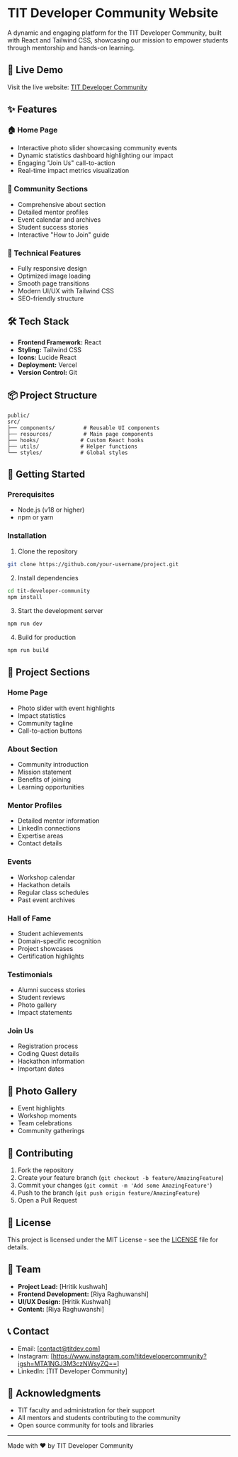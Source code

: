 # TIT Developer Community Website

A dynamic and engaging platform for the TIT Developer Community, built with React and Tailwind CSS, showcasing our mission to empower students through mentorship and hands-on learning.



## 🚀 Live Demo

Visit the live website: [TIT Developer Community](https://titdevcommunity.vercel.app/)

## ✨ Features

### 🏠 Home Page
- Interactive photo slider showcasing community events
- Dynamic statistics dashboard highlighting our impact
- Engaging "Join Us" call-to-action
- Real-time impact metrics visualization

### 👥 Community Sections
- Comprehensive about section
- Detailed mentor profiles
- Event calendar and archives
- Student success stories
- Interactive "How to Join" guide

### 📱 Technical Features
- Fully responsive design
- Optimized image loading
- Smooth page transitions
- Modern UI/UX with Tailwind CSS
- SEO-friendly structure

## 🛠️ Tech Stack

- **Frontend Framework:** React
- **Styling:** Tailwind CSS
- **Icons:** Lucide React
- **Deployment:** Vercel
- **Version Control:** Git

## 📦 Project Structure

```
public/
src/
├── components/         # Reusable UI components
├── resources/          # Main page components
├── hooks/             # Custom React hooks
├── utils/             # Helper functions
└── styles/            # Global styles
```

## 🚀 Getting Started

### Prerequisites

- Node.js (v18 or higher)
- npm or yarn

### Installation

1. Clone the repository
```bash
git clone https://github.com/your-username/project.git
```

2. Install dependencies
```bash
cd tit-developer-community
npm install
```

3. Start the development server
```bash
npm run dev
```

4. Build for production
```bash
npm run build
```

## 📝 Project Sections

### Home Page
- Photo slider with event highlights
- Impact statistics
- Community tagline
- Call-to-action buttons

### About Section
- Community introduction
- Mission statement
- Benefits of joining
- Learning opportunities

### Mentor Profiles
- Detailed mentor information
- LinkedIn connections
- Expertise areas
- Contact details

### Events
- Workshop calendar
- Hackathon details
- Regular class schedules
- Past event archives

### Hall of Fame
- Student achievements
- Domain-specific recognition
- Project showcases
- Certification highlights

### Testimonials
- Alumni success stories
- Student reviews
- Photo gallery
- Impact statements

### Join Us
- Registration process
- Coding Quest details
- Hackathon information
- Important dates

## 📸 Photo Gallery
- Event highlights
- Workshop moments
- Team celebrations
- Community gatherings

## 🤝 Contributing

1. Fork the repository
2. Create your feature branch (`git checkout -b feature/AmazingFeature`)
3. Commit your changes (`git commit -m 'Add some AmazingFeature'`)
4. Push to the branch (`git push origin feature/AmazingFeature`)
5. Open a Pull Request

## 📄 License

This project is licensed under the MIT License - see the [LICENSE](LICENSE) file for details.

## 👥 Team

- **Project Lead:** [Hritik kushwah]
- **Frontend Development:** [Riya Raghuwanshi]
- **UI/UX Design:** [Hritik Kushwah]
- **Content:** [Riya Raghuwanshi]

## 📞 Contact

- Email: [contact@titdev.com]
- Instagram: [https://www.instagram.com/titdevelopercommunity?igsh=MTA1NGJ3M3czNWsyZQ==]
- LinkedIn: [TIT Developer Community]

## 🙏 Acknowledgments

- TIT faculty and administration for their support
- All mentors and students contributing to the community
- Open source community for tools and libraries

---

Made with ❤️ by TIT Developer Community
